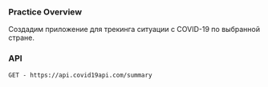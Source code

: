 ### Practice Overview

Создадим приложение для трекинга ситуации с COVID-19 по выбранной стране.


### API

`GET - https://api.covid19api.com/summary`
